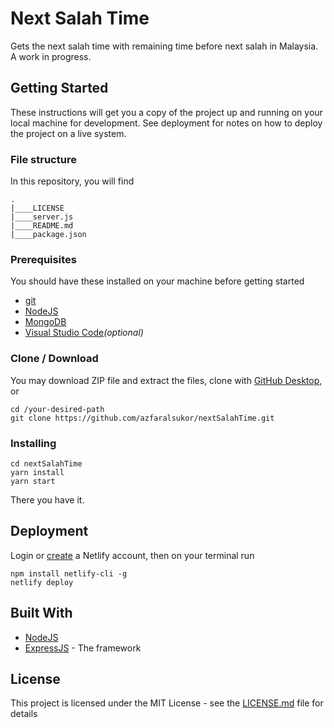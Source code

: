 # Next Salah Time

Gets the next salah time with remaining time before next salah in Malaysia. A work in progress.

## Getting Started

These instructions will get you a copy of the project up and running on your local machine for development. See deployment for notes on how to deploy the project on a live system.

### File structure
In this repository, you will find
```
.
|____LICENSE
|____server.js
|____README.md
|____package.json
```
### Prerequisites

You should have these installed on your machine before getting started
* [git](https://git-scm.com/)
* [NodeJS](https://nodejs.org/en/)
* [MongoDB](https://www.mongodb.com/)
* [Visual Studio Code](https://code.visualstudio.com/)_(optional)_ 

### Clone / Download

You may download ZIP file and extract the files, clone with [GitHub Desktop](https://desktop.github.com/), or

```
cd /your-desired-path
git clone https://github.com/azfaralsukor/nextSalahTime.git
```

### Installing

```
cd nextSalahTime
yarn install
yarn start
```

There you have it.

## Deployment

Login or [create](https://app.netlify.com/signup) a Netlify account, then on your terminal run 

```
npm install netlify-cli -g
netlify deploy
```

## Built With

* [NodeJS](https://nodejs.org/en/)
* [ExpressJS](https://expressjs.com/) - The framework

## License

This project is licensed under the MIT License - see the [LICENSE.md](LICENSE.md) file for details

